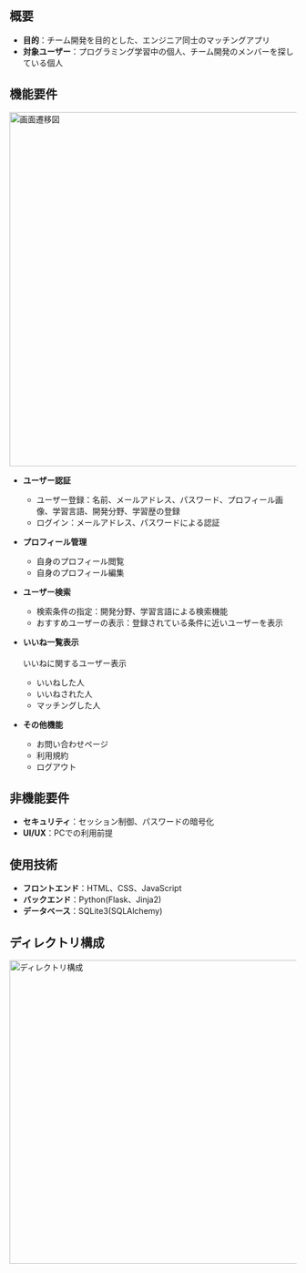 ## 概要


- **目的**：チーム開発を目的とした、エンジニア同士のマッチングアプリ
- **対象ユーザー**：プログラミング学習中の個人、チーム開発のメンバーを探している個人



## 機能要件


<img width="1112" height="622" alt="画面遷移図" src="https://github.com/user-attachments/assets/94b65cf0-9cb2-4063-b0a3-3d2f0baae3fe" />



- **ユーザー認証**
  - ユーザー登録：名前、メールアドレス、パスワード、プロフィール画像、学習言語、開発分野、学習歴の登録
  - ログイン：メールアドレス、パスワードによる認証


- **プロフィール管理**
  - 自身のプロフィール閲覧
  - 自身のプロフィール編集


- **ユーザー検索**
  - 検索条件の指定：開発分野、学習言語による検索機能
  - おすすめユーザーの表示：登録されている条件に近いユーザーを表示


- **いいね一覧表示**<br>
  <br>いいねに関するユーザー表示
  - いいねした人
  - いいねされた人
  - マッチングした人


- **その他機能**
  - お問い合わせページ
  - 利用規約
  - ログアウト


## 非機能要件

- **セキュリティ**：セッション制御、パスワードの暗号化
- **UI/UX**：PCでの利用前提


## 使用技術


- **フロントエンド**：HTML、CSS、JavaScript
- **バックエンド**：Python(Flask、Jinja2) 
- **データベース**：SQLite3(SQLAlchemy)


## ディレクトリ構成

<img width="566" height="533" alt="ディレクトリ構成" src="https://github.com/user-attachments/assets/0b6ba3d3-9a42-4d17-b0bc-d17a5524fd27" />










